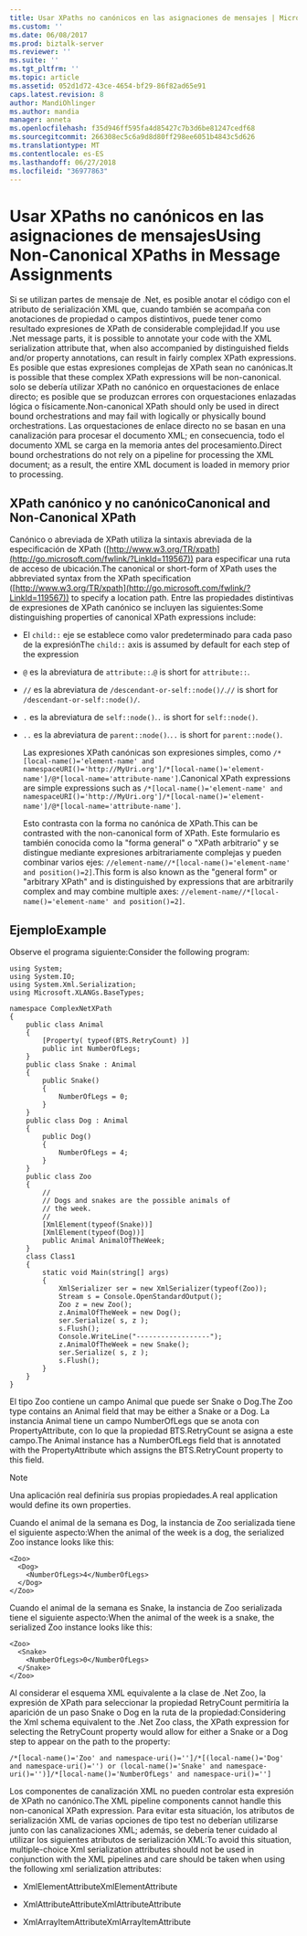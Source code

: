 ```yaml
---
title: Usar XPaths no canónicos en las asignaciones de mensajes | Microsoft Docs
ms.custom: ''
ms.date: 06/08/2017
ms.prod: biztalk-server
ms.reviewer: ''
ms.suite: ''
ms.tgt_pltfrm: ''
ms.topic: article
ms.assetid: 052d1d72-43ce-4654-bf29-86f82ad65e91
caps.latest.revision: 8
author: MandiOhlinger
ms.author: mandia
manager: anneta
ms.openlocfilehash: f35d946ff595fa4d85427c7b3d6be81247cedf68
ms.sourcegitcommit: 266308ec5c6a9d8d80ff298ee6051b4843c5d626
ms.translationtype: MT
ms.contentlocale: es-ES
ms.lasthandoff: 06/27/2018
ms.locfileid: "36977863"
---
```

# <a name="using-non-canonical-xpaths-in-message-assignments"></a><span data-ttu-id="7029b-102">Usar XPaths no canónicos en las asignaciones de mensajes</span><span class="sxs-lookup"><span data-stu-id="7029b-102">Using Non-Canonical XPaths in Message Assignments</span></span>
<span data-ttu-id="7029b-103">Si se utilizan partes de mensaje de .Net, es posible anotar el código con el atributo de serialización XML que, cuando también se acompaña con anotaciones de propiedad o campos distintivos, puede tener como resultado expresiones de XPath de considerable complejidad.</span><span class="sxs-lookup"><span data-stu-id="7029b-103">If you use .Net message parts, it is possible to annotate your code with the XML serialization attribute that, when also accompanied by distinguished fields and/or property annotations, can result in fairly complex XPath expressions.</span></span> <span data-ttu-id="7029b-104">Es posible que estas expresiones complejas de XPath sean no canónicas.</span><span class="sxs-lookup"><span data-stu-id="7029b-104">It is possible that these complex XPath expressions will be non-canonical.</span></span> <span data-ttu-id="7029b-105">solo se debería utilizar XPath no canónico en orquestaciones de enlace directo; es posible que se produzcan errores con orquestaciones enlazadas lógica o físicamente.</span><span class="sxs-lookup"><span data-stu-id="7029b-105">Non-canonical XPath should only be used in direct bound orchestrations and may fail with logically or physically bound orchestrations.</span></span> <span data-ttu-id="7029b-106">Las orquestaciones de enlace directo no se basan en una canalización para procesar el documento XML; en consecuencia, todo el documento XML se carga en la memoria antes del procesamiento.</span><span class="sxs-lookup"><span data-stu-id="7029b-106">Direct bound orchestrations do not rely on a pipeline for processing the XML document; as a result, the entire XML document is loaded in memory prior to processing.</span></span>  
  
## <a name="canonical-and-non-canonical-xpath"></a><span data-ttu-id="7029b-107">XPath canónico y no canónico</span><span class="sxs-lookup"><span data-stu-id="7029b-107">Canonical and Non-Canonical XPath</span></span>  
 <span data-ttu-id="7029b-108">Canónico o abreviada de XPath utiliza la sintaxis abreviada de la especificación de XPath ([http://www.w3.org/TR/xpath](http://go.microsoft.com/fwlink/?LinkId=119567)) para especificar una ruta de acceso de ubicación.</span><span class="sxs-lookup"><span data-stu-id="7029b-108">The canonical or short-form of XPath uses the abbreviated syntax from the XPath specification ([http://www.w3.org/TR/xpath](http://go.microsoft.com/fwlink/?LinkId=119567)) to specify a location path.</span></span> <span data-ttu-id="7029b-109">Entre las propiedades distintivas de expresiones de XPath canónico se incluyen las siguientes:</span><span class="sxs-lookup"><span data-stu-id="7029b-109">Some distinguishing properties of canonical XPath expressions include:</span></span>  
  
- <span data-ttu-id="7029b-110">El `child::` eje se establece como valor predeterminado para cada paso de la expresión</span><span class="sxs-lookup"><span data-stu-id="7029b-110">The `child::` axis is assumed by default for each step of the expression</span></span>  
  
- <span data-ttu-id="7029b-111">`@` es la abreviatura de `attribute::`.</span><span class="sxs-lookup"><span data-stu-id="7029b-111">`@` is short for `attribute::`.</span></span>  
  
- <span data-ttu-id="7029b-112">`//` es la abreviatura de `/descendant-or-self::node()/`.</span><span class="sxs-lookup"><span data-stu-id="7029b-112">`//` is short for `/descendant-or-self::node()/`.</span></span>  
  
- <span data-ttu-id="7029b-113">`.` es la abreviatura de `self::node()`.</span><span class="sxs-lookup"><span data-stu-id="7029b-113">`.` is short for `self::node()`.</span></span>  
  
- <span data-ttu-id="7029b-114">`..` es la abreviatura de `parent::node()`.</span><span class="sxs-lookup"><span data-stu-id="7029b-114">`..` is short for `parent::node()`.</span></span>  
  
  <span data-ttu-id="7029b-115">Las expresiones XPath canónicas son expresiones simples, como `/*[local-name()='element-name' and namespaceURI()='http://MyUri.org']/*[local-name()='element-name']/@*[local-name='attribute-name']`.</span><span class="sxs-lookup"><span data-stu-id="7029b-115">Canonical XPath expressions are simple expressions such as `/*[local-name()='element-name' and namespaceURI()='http://MyUri.org']/*[local-name()='element-name']/@*[local-name='attribute-name']`.</span></span>  
  
  <span data-ttu-id="7029b-116">Esto contrasta con la forma no canónica de XPath.</span><span class="sxs-lookup"><span data-stu-id="7029b-116">This can be contrasted with the non-canonical form of XPath.</span></span> <span data-ttu-id="7029b-117">Este formulario es también conocida como la "forma general" o "XPath arbitrario" y se distingue mediante expresiones arbitrariamente complejas y pueden combinar varios ejes: `//element-name//*[local-name()='element-name' and position()=2]`.</span><span class="sxs-lookup"><span data-stu-id="7029b-117">This form is also known as the "general form" or "arbitrary XPath" and is distinguished by expressions that are arbitrarily complex and may combine multiple axes: `//element-name//*[local-name()='element-name' and position()=2]`.</span></span>  
  
## <a name="example"></a><span data-ttu-id="7029b-118">Ejemplo</span><span class="sxs-lookup"><span data-stu-id="7029b-118">Example</span></span>  
 <span data-ttu-id="7029b-119">Observe el programa siguiente:</span><span class="sxs-lookup"><span data-stu-id="7029b-119">Consider the following program:</span></span>  
  
```  
using System;  
using System.IO;  
using System.Xml.Serialization;  
using Microsoft.XLANGs.BaseTypes;  
  
namespace ComplexNetXPath  
{  
    public class Animal  
    {  
        [Property( typeof(BTS.RetryCount) )]  
        public int NumberOfLegs;  
    }   
    public class Snake : Animal  
    {  
        public Snake()  
        {  
            NumberOfLegs = 0;  
        }  
    }   
    public class Dog : Animal  
    {  
        public Dog()  
        {  
            NumberOfLegs = 4;  
        }  
    }   
    public class Zoo  
    {  
        //  
        // Dogs and snakes are the possible animals of  
        // the week.  
        //  
        [XmlElement(typeof(Snake))]  
        [XmlElement(typeof(Dog))]  
        public Animal AnimalOfTheWeek;  
    }  
    class Class1  
    {  
        static void Main(string[] args)  
        {  
            XmlSerializer ser = new XmlSerializer(typeof(Zoo));  
            Stream s = Console.OpenStandardOutput();  
            Zoo z = new Zoo();  
            z.AnimalOfTheWeek = new Dog();  
            ser.Serialize( s, z );  
            s.Flush();  
            Console.WriteLine("------------------");  
            z.AnimalOfTheWeek = new Snake();  
            ser.Serialize( s, z );  
            s.Flush();  
        }  
    }  
}   
```  
  
 <span data-ttu-id="7029b-120">El tipo Zoo contiene un campo Animal que puede ser Snake o Dog.</span><span class="sxs-lookup"><span data-stu-id="7029b-120">The Zoo type contains an Animal field that may be either a Snake or a Dog.</span></span> <span data-ttu-id="7029b-121">La instancia Animal tiene un campo NumberOfLegs que se anota con PropertyAttribute, con lo que la propiedad BTS.RetryCount se asigna a este campo.</span><span class="sxs-lookup"><span data-stu-id="7029b-121">The Animal instance has a NumberOfLegs field that is annotated with the PropertyAttribute which assigns the BTS.RetryCount property to this field.</span></span>  
  
> [!NOTE]
>  <span data-ttu-id="7029b-122">Una aplicación real definiría sus propias propiedades.</span><span class="sxs-lookup"><span data-stu-id="7029b-122">A real application would define its own properties.</span></span>  
  
 <span data-ttu-id="7029b-123">Cuando el animal de la semana es Dog, la instancia de Zoo serializada tiene el siguiente aspecto:</span><span class="sxs-lookup"><span data-stu-id="7029b-123">When the animal of the week is a dog, the serialized Zoo instance looks like this:</span></span>  
  
```  
<Zoo>  
  <Dog>  
    <NumberOfLegs>4</NumberOfLegs>  
  </Dog>  
</Zoo>   
```  
  
 <span data-ttu-id="7029b-124">Cuando el animal de la semana es Snake, la instancia de Zoo serializada tiene el siguiente aspecto:</span><span class="sxs-lookup"><span data-stu-id="7029b-124">When the animal of the week is a snake, the serialized Zoo instance looks like this:</span></span>  
  
```  
<Zoo>  
  <Snake>  
    <NumberOfLegs>0</NumberOfLegs>  
  </Snake>  
</Zoo>  
```  
  
 <span data-ttu-id="7029b-125">Al considerar el esquema XML equivalente a la clase de .Net Zoo, la expresión de XPath para seleccionar la propiedad RetryCount permitiría la aparición de un paso Snake o Dog en la ruta de la propiedad:</span><span class="sxs-lookup"><span data-stu-id="7029b-125">Considering the Xml schema equivalent to the .Net Zoo class, the XPath expression for selecting the RetryCount property would allow for either a Snake or a Dog step to appear on the path to the property:</span></span>  
  
```  
/*[local-name()='Zoo' and namespace-uri()='']/*[(local-name()='Dog' and namespace-uri()='') or (local-name()='Snake' and namespace-uri()='')]/*[local-name()='NumberOfLegs' and namespace-uri()='']  
```  
  
 <span data-ttu-id="7029b-126">Los componentes de canalización XML no pueden controlar esta expresión de XPath no canónico.</span><span class="sxs-lookup"><span data-stu-id="7029b-126">The XML pipeline components cannot handle this non-canonical XPath expression.</span></span> <span data-ttu-id="7029b-127">Para evitar esta situación, los atributos de serialización XML de varias opciones de tipo test no deberían utilizarse junto con las canalizaciones XML; además, se debería tener cuidado al utilizar los siguientes atributos de serialización XML:</span><span class="sxs-lookup"><span data-stu-id="7029b-127">To avoid this situation, multiple-choice Xml serialization attributes should not be used in conjunction with the XML pipelines and care should be taken when using the following xml serialization attributes:</span></span>  
  
-   <span data-ttu-id="7029b-128">XmlElementAttribute</span><span class="sxs-lookup"><span data-stu-id="7029b-128">XmlElementAttribute</span></span>  
  
-   <span data-ttu-id="7029b-129">XmlAttributeAttribute</span><span class="sxs-lookup"><span data-stu-id="7029b-129">XmlAttributeAttribute</span></span>  
  
-   <span data-ttu-id="7029b-130">XmlArrayItemAttribute</span><span class="sxs-lookup"><span data-stu-id="7029b-130">XmlArrayItemAttribute</span></span>